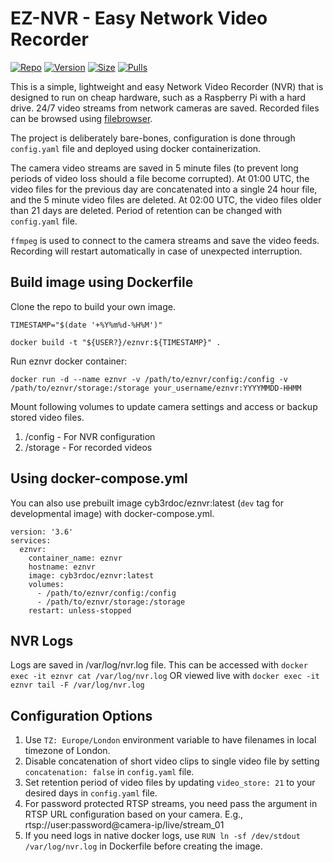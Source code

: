 # EZ-NVR - Easy Network Video Recorder

[![Repo](https://img.shields.io/badge/Docker-Repo-007EC6?labelColor-555555&color-007EC6&logo=docker&logoColor=fff&style=flat-square)](https://hub.docker.com/r/cyb3rdoc/eznvr)
[![Version](https://img.shields.io/docker/v/cyb3rdoc/eznvr/latest?labelColor-555555&color-007EC6&style=flat-square)](https://hub.docker.com/r/cyb3rdoc/eznvr)
[![Size](https://img.shields.io/docker/image-size/cyb3rdoc/eznvr/latest?sort=semver&labelColor-555555&color-007EC6&style=flat-square)](https://hub.docker.com/r/cyb3rdoc/eznvr)
[![Pulls](https://img.shields.io/docker/pulls/cyb3rdoc/eznvr?labelColor-555555&color-007EC6&style=flat-square)](https://hub.docker.com/r/cyb3rdoc/eznvr)

This is a simple, lightweight and easy Network Video Recorder (NVR) that is designed to run on cheap hardware, such as a Raspberry Pi with a hard drive. 24/7 video streams from network cameras are saved. Recorded files can be browsed using [filebrowser](https://github.com/filebrowser/filebrowser).

The project is deliberately bare-bones, configuration is done through `config.yaml` file and deployed using docker containerization.

The camera video streams are saved in 5 minute files (to prevent long periods of video loss should a file become corrupted). At 01:00 UTC, the video files for the previous day are concatenated into a single 24 hour file, and the 5 minute video files are deleted. At 02:00 UTC, the video files older than 21 days are deleted. Period of retention can be changed with `config.yaml` file.

`ffmpeg` is used to connect to the camera streams and save the video feeds. Recording will restart automatically in case of unexpected interruption.

## Build image using Dockerfile

Clone the repo to build your own image.

```
TIMESTAMP="$(date '+%Y%m%d-%H%M')"

docker build -t "${USER?}/eznvr:${TIMESTAMP}" .
```

Run eznvr docker container:
```
docker run -d --name eznvr -v /path/to/eznvr/config:/config -v /path/to/eznvr/storage:/storage your_username/eznvr:YYYYMMDD-HHMM
```

Mount following volumes to update camera settings and access or backup stored video files.
1. /config - For NVR configuration
2. /storage - For recorded videos

## Using docker-compose.yml

You can also use prebuilt image cyb3rdoc/eznvr:latest (`dev` tag for developmental image) with docker-compose.yml.
```
version: '3.6'
services:
  eznvr:
    container_name: eznvr
    hostname: eznvr
    image: cyb3rdoc/eznvr:latest
    volumes:
      - /path/to/eznvr/config:/config
      - /path/to/eznvr/storage:/storage
    restart: unless-stopped

```

## NVR Logs
Logs are saved in /var/log/nvr.log file. This can be accessed with `docker exec -it eznvr cat /var/log/nvr.log` OR viewed live with `docker exec -it eznvr tail -F /var/log/nvr.log`

## Configuration Options
1. Use `TZ: Europe/London` environment variable to have filenames in local timezone of London.
2. Disable concatenation of short video clips to single video file by setting `concatenation: false` in `config.yaml` file.
3. Set retention period of video files by updating `video_store: 21` to your desired days in `config.yaml` file.
4. For password protected RTSP streams, you need pass the argument in RTSP URL configuration based on your camera. E.g., rtsp://user:password@camera-ip/live/stream_01
5. If you need logs in native docker logs, use `RUN ln -sf /dev/stdout /var/log/nvr.log` in Dockerfile before creating the image.
